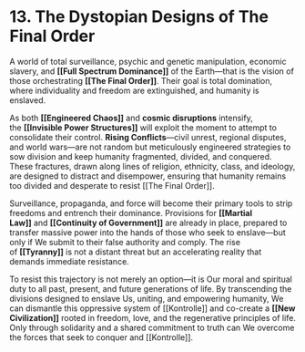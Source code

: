 # 13. The Dystopian Designs of The Final Order

A world of total surveillance, psychic and genetic manipulation, economic slavery, and **[[Full Spectrum Dominance]]** of the Earth—that is the vision of those orchestrating **[[The Final Order]]**. Their goal is total domination, where individuality and freedom are extinguished, and humanity is enslaved.

As both **[[Engineered Chaos]]** and **cosmic disruptions** intensify, the **[[Invisible Power Structures]]** will exploit the moment to attempt to consolidate their control. **Rising Conflicts**—civil unrest, regional disputes, and world wars—are not random but meticulously engineered strategies to sow division and keep humanity fragmented, divided, and conquered. These fractures, drawn along lines of religion, ethnicity, class, and ideology, are designed to distract and disempower, ensuring that humanity remains too divided and desperate to resist [[The Final Order]].

Surveillance, propaganda, and force will become their primary tools to strip freedoms and entrench their dominance. Provisions for **[[Martial Law]]** and **[[Continuity of Government]]** are already in place, prepared to transfer massive power into the hands of those who seek to enslave—but only if We submit to their false authority and comply. The rise of **[[Tyranny]]** is not a distant threat but an accelerating reality that demands immediate resistance.

To resist this trajectory is not merely an option—it is Our moral and spiritual duty to all past, present, and future generations of life. By transcending the divisions designed to enslave Us, uniting, and empowering humanity, We can dismantle this oppressive system of [[Kontrolle]] and co-create a **[[New Civilization]]** rooted in freedom, love, and the regenerative principles of life. Only through solidarity and a shared commitment to truth can We overcome the forces that seek to conquer and [[Kontrolle]]. 



